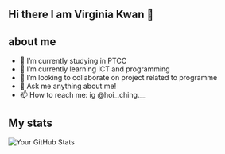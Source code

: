 ## Hi there I am Virginia Kwan 👋 

## about me
- 🔭 I’m currently studying in PTCC
- 🌱 I’m currently learning ICT and programming
- 👯 I’m looking to collaborate on project related to programme
- 💬 Ask me anything about me!
- 📫 How to reach me: ig @hoi_.ching.__

## My stats
![Your GitHub Stats](https://github-readme-stats.vercel.app/api?username=HOICHINGG&show_icons=true&theme=tokyonight)

